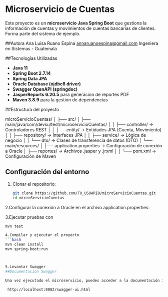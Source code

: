 # Microservicio de Cuentas

Este proyecto es un **microservicio Java Spring Boot** que gestiona la información de cuentas y movimientos de cuentas bancarias de clientes.
Forma parte del sistema de ejemplo.

##Autora
Ana Luisa Ruano Espina
annaruanoespina@gmail.com
Ingeniera en Sistemas - Guatemala

##Tecnologías Utilizadas

- **Java 11**
- **Spring Boot 2.7.14**
- **Spring Data JPA**
- **Oracle Database (ojdbc8 driver)**
- **Swagger OpenAPI (springdoc)**
- **JasperReports 6.20.5** para generacion de reportes PDF
- **Maven 3.8.9** para la gestion de dependencias

##Estructura del proyecto

microServicioCuentas/
│
├── src/
│ ├── main/java/com/devsu/test/microservicioCuentas/
│ │ ├── controller/ → Controladores REST
│ │ ├── entity/ → Entidades JPA (Cuenta, Movimiento)
│ │ ├── repository/ → Interfaces JPA
│ │ ├── service/ → Lógica de negocio
│ │ └── dto/ → Clases de transferencia de datos (DTO)
│ └── main/resources/
│ ├── application.properties → Configuración de conexión a Oracle
│ ├── reportes/ → Archivos .jasper y .jrxml
│ 
│
└── pom.xml → Configuración de Maven


## Configuración del entorno

1. Clonar el repositorio:

   ```bash
   git clone https://github.com/TU_USUARIO/microServicioCuentas.git
   cd microServicioCuentas

2.Configurar la conexión a Oracle en el archivo application.properties:

3.Ejecutar pruebas con
```bash
mvn test

4.Compilar y ejecutar el proyecto
```bash
mvn clean install
mvn spring-boot:run



5.Levantar Swagger
##Documentación Swagger

Una vez ejecutado el microservicio, puedes acceder a la documentación interactiva en:

 http://localhost:8082/swagger-ui.html

